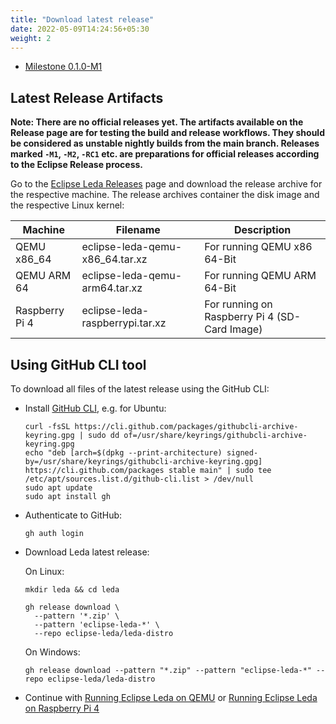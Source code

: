 ```yaml
---
title: "Download latest release"
date: 2022-05-09T14:24:56+05:30
weight: 2
---
```


- [Milestone 0.1.0-M1](/leda/docs/about/releases/0.1.0/leda-0.1.0-m1/)

## Latest Release Artifacts

**Note: There are no official releases yet.
The artifacts available on the Release page are for testing the build and release workflows.
They should be considered as unstable nightly builds from the main branch.
Releases marked `-M1`, `-M2`, `-RC1` etc. are preparations for official releases according to the Eclipse Release process.**

Go to the [Eclipse Leda Releases](https://github.com/eclipse-leda/leda-distro/releases) page and download the release archive for the respective machine.
The release archives container the disk image and the respective Linux kernel:

| Machine | Filename | Description |
| ------- | -------- | ----------- |
| QEMU x86_64 | eclipse-leda-qemu-x86_64.tar.xz | For running QEMU x86 64-Bit |
| QEMU ARM 64 | eclipse-leda-qemu-arm64.tar.xz | For running QEMU ARM 64-Bit |
| Raspberry Pi 4 | eclipse-leda-raspberrypi.tar.xz | For running on Raspberry Pi 4 (SD-Card Image) |

## Using GitHub CLI tool

To download all files of the latest release using the GitHub CLI:

- Install [GitHub CLI](https://github.com/cli/cli), e.g. for Ubuntu:

  ```shell
  curl -fsSL https://cli.github.com/packages/githubcli-archive-keyring.gpg | sudo dd of=/usr/share/keyrings/githubcli-archive-keyring.gpg
  echo "deb [arch=$(dpkg --print-architecture) signed-by=/usr/share/keyrings/githubcli-archive-keyring.gpg] https://cli.github.com/packages stable main" | sudo tee /etc/apt/sources.list.d/github-cli.list > /dev/null
  sudo apt update
  sudo apt install gh
  ```

- Authenticate to GitHub:

  ```shell
  gh auth login
  ```
- Download Leda latest release:

  On Linux:

  ```shell
  mkdir leda && cd leda

  gh release download \
    --pattern '*.zip' \
    --pattern 'eclipse-leda-*' \
    --repo eclipse-leda/leda-distro
  ```

  On Windows:

  ```shell
  gh release download --pattern "*.zip" --pattern "eclipse-leda-*" --repo eclipse-leda/leda-distro
  ```

- Continue with [Running Eclipse Leda on QEMU](/leda/docs/general-usage/running-qemu/) or [Running Eclipse Leda on Raspberry Pi 4](/leda/docs/general-usage/raspberry-pi/)
